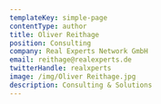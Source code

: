 ```yaml
---
templateKey: simple-page
contentType: author
title: Oliver Reithage
position: Consulting
company: Real Experts Network GmbH
email: reithage@realexperts.de
twitterHandle: realxperts
image: /img/Oliver Reithage.jpg
description: Consulting & Solutions
---
```


